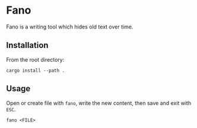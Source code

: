 # Fano

Fano is a writing tool which hides old text over time.

## Installation

From the root directory:

```shell
cargo install --path .
```

## Usage

Open or create file with `fano`, write the new content, then save and exit with `ESC`.

```shell
fano <FILE>
```
